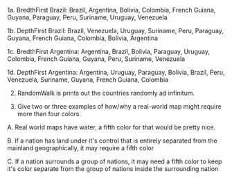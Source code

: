 1a. BredthFirst Brazil: 
Brazil, Argentina, Bolivia, Colombia, French Guiana, Guyana, Paraguay, Peru, Suriname, Uruguay, Venezuela

1b. DepthFirst Brazil:
Brazil, Venezuela, Uruguay, Suriname, Peru, Paraguay, Guyana, French Guiana, Colombia, Bolivia, Argentina

1c. BredthFirst Argentina:
Argentina, Brazil, Bolivia, Paraguay, Uruguay, Colombia, French Guiana, Guyana, Peru, Suriname, Venezuela

1d. DepthFirst Argentina: 
Argentina, Uruguay, Paraguay, Bolivia, Brazil, Peru, Venezuela, Suriname, Guyana, French Guiana, Colombia



2. RandomWalk is prints out the countries randomly ad infinitum.



3. Give two or three examples of how/why a real-world map might require more than four colors.

A. Real world maps have water, a fifth color for that would be pretty nice.

B. If a nation has land under it's control that is entirely separated from the mainland geographically, it may require a fifth color

C. If a nation surrounds a group of nations, it may need a fifth color to keep it's color separate from the group of nations inside the surrounding nation
